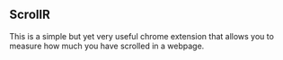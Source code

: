 ## ScrollR
This is a simple but yet very useful chrome extension that allows you to measure how much you have scrolled in a webpage.
